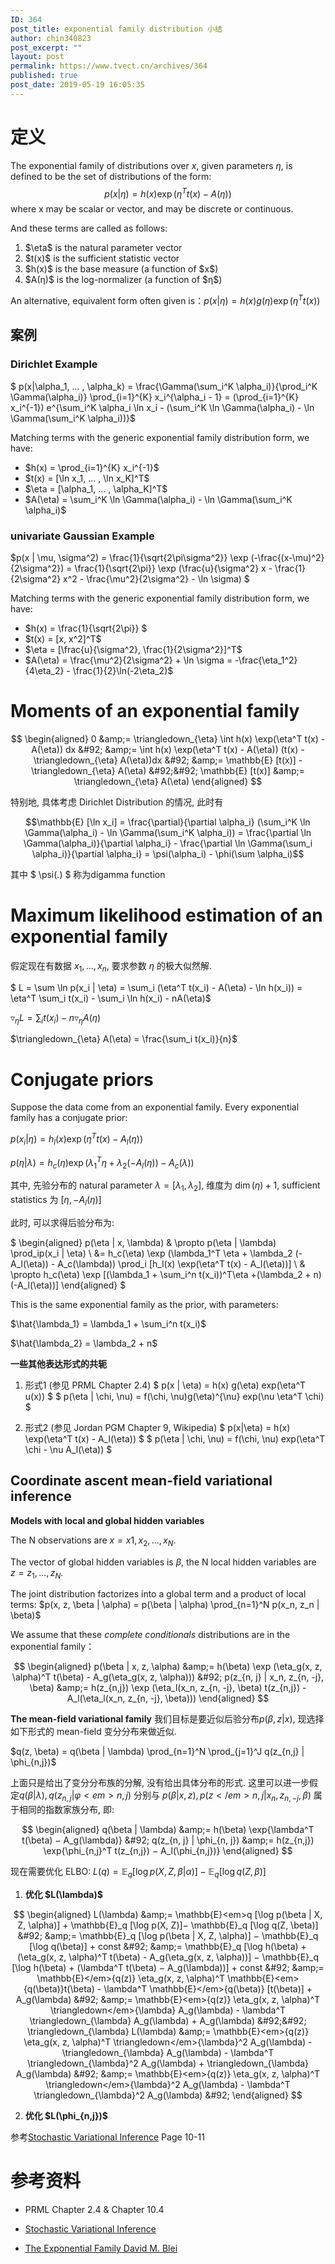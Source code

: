 ```yaml
---
ID: 364
post_title: exponential family distribution 小结
author: chin340823
post_excerpt: ""
layout: post
permalink: https://www.tvect.cn/archives/364
published: true
post_date: 2019-05-19 16:05:35
---
```

<h1>定义</h1>

The exponential family of distributions over $x$, given parameters $\eta$, is defined to be the set of distributions of the form:
$$p(x|\eta) = h(x) \exp(\eta^T t(x) - A(\eta))$$
where x may be scalar or vector, and may be discrete or continuous.

And these terms are called as follows:

<ol>
<li>$\eta$ is the natural parameter vector</li>
<li>$t(x)$ is the sufficient statistic vector</li>
<li>$h(x)$ is the base measure (a function of $x$)</li>
<li>$A(η)$ is the log-normalizer (a function of $η$)</li>
</ol>

An alternative, equivalent form often given is：$p(x|\eta) = h(x) g(\eta) \exp(\eta^T t(x))$

<h2>案例</h2>

<h3>Dirichlet Example</h3>

$ p(x|\alpha_1, ... , \alpha_k) = \frac{\Gamma(\sum_i^K \alpha_i)}{\prod_i^K \Gamma(\alpha_i)} \prod_{i=1}^{K} x_i^{\alpha_i - 1} = (\prod_{i=1}^{K} x_i^{-1}) e^{\sum_i^K \alpha_i \ln x_i - (\sum_i^K \ln \Gamma(\alpha_i) - \ln \Gamma(\sum_i^K \alpha_i))}$

Matching terms with the generic exponential family distribution form, we have:

<ul>
<li>$h(x) = \prod_{i=1}^{K} x_i^{-1}$</li>
<li>$t(x) = [\ln x_1, ... , \ln x_K]^T$</li>
<li>$\eta = [\alpha_1, ... , \alpha_K]^T$</li>
<li>$A(\eta) = \sum_i^K \ln \Gamma(\alpha_i) - \ln \Gamma(\sum_i^K \alpha_i)$</li>
</ul>

<h3>univariate Gaussian Example</h3>

$p(x | \mu, \sigma^2) = \frac{1}{\sqrt{2\pi\sigma^2}} \exp (-\frac{(x-\mu)^2}{2\sigma^2}) = \frac{1}{\sqrt{2\pi}} \exp (\frac{u}{\sigma^2} x - \frac{1}{2\sigma^2} x^2 - \frac{\mu^2}{2\sigma^2} - \ln \sigma) $

Matching terms with the generic exponential family distribution form, we have:

<ul>
<li>$h(x) = \frac{1}{\sqrt{2\pi}} $</li>
<li>$t(x) = [x, x^2]^T$</li>
<li>$\eta = [\frac{u}{\sigma^2}, \frac{1}{2\sigma^2}]^T$</li>
<li>$A(\eta) = \frac{\mu^2}{2\sigma^2} + \ln \sigma = -\frac{\eta_1^2}{4\eta_2} - \frac{1}{2}\ln(-2\eta_2)$</li>
</ul>

<h1>Moments of an exponential family</h1>

$$
\begin{aligned}
0 &amp;= \triangledown_{\eta} \int h(x) \exp(\eta^T t(x) - A(\eta)) dx &#92;
&amp;= \int h(x) \exp(\eta^T t(x) - A(\eta)) (t(x) - \triangledown_{\eta} A(\eta))dx &#92;
&amp;=  \mathbb{E} [t(x)] - \triangledown_{\eta} A(\eta) &#92;&#92;
\mathbb{E} [t(x)] &amp;= \triangledown_{\eta} A(\eta)
\end{aligned}
$$

特别地, 具体考虑 Dirichlet Distribution 的情况, 此时有

$$\mathbb{E} [\ln x_i] = \frac{\partial}{\partial \alpha_i} (\sum_i^K \ln \Gamma(\alpha_i) - \ln \Gamma(\sum_i^K \alpha_i)) = \frac{\partial \ln \Gamma(\alpha_i)}{\partial \alpha_i} - \frac{\partial \ln \Gamma(\sum_i \alpha_i)}{\partial \alpha_i} = \psi(\alpha_i) - \phi(\sum \alpha_i)$$

其中 $ \psi(.) $ 称为digamma function

<h1>Maximum likelihood estimation of an exponential family</h1>

假定现在有数据 $x_1, ..., x_n$, 要求参数 $\eta$ 的极大似然解.

$ L = \sum \ln p(x_i | \eta) = \sum_i (\eta^T t(x_i) - A(\eta) - \ln h(x_i)) = \eta^T \sum_i t(x_i) - \sum_i \ln h(x_i) - nA(\eta)$

$\triangledown_{\eta} L = \sum_i t(x_i) - n \triangledown_{\eta} A(\eta)$

$\triangledown_{\eta} A(\eta) = \frac{\sum_i t(x_i)}{n}$

<h1>Conjugate priors</h1>

Suppose the data come from an exponential family. Every exponential family has a conjugate prior:

$p(x_i | \eta) = h_l(x) \exp(\eta^T t(x) - A_l(\eta))$

$p(\eta | \lambda) = h_c(\eta) \exp (\lambda_1^T \eta + \lambda_2 (-A_l(\eta)) - A_c(\lambda))$

其中, 先验分布的 natural parameter $\lambda = [\lambda_1, \lambda_2]$, 维度为 $\dim(\eta) + 1$, sufficient statistics 为 $[\eta, - A_l(\eta)]$

此时, 可以求得后验分布为:

$
\begin{aligned}
p(\eta | x, \lambda) &amp; \propto p(\eta | \lambda) \prod_ip(x_i | \eta) &#92;
&amp;= h_c(\eta) \exp (\lambda_1^T \eta + \lambda_2 (-A_l(\eta)) - A_c(\lambda)) \prod_i [h_l(x) \exp(\eta^T t(x) - A_l(\eta))] &#92;
&amp; \propto h_c(\eta) \exp [(\lambda_1 + \sum_i^n t(x_i))^T\eta +(\lambda_2 + n)(-A_l(\eta))]
\end{aligned}
$

This is the same exponential family as the prior, with parameters:

$\hat{\lambda_1} = \lambda_1 + \sum_i^n t(x_i)$

$\hat{\lambda_2} = \lambda_2 + n$

<strong>一些其他表达形式的共轭</strong>

<ol>
<li>形式1 (参见 PRML Chapter 2.4)
$ p(x | \eta) = h(x) g(\eta) exp(\eta^T u(x)) $
$ p(\eta | \chi, \nu) = f(\chi, \nu)g(\eta)^{\nu} exp(\nu \eta^T \chi) $</p></li>
<li><p>形式2 (参见 Jordan PGM Chapter 9, Wikipedia)
$ p(x|\eta) = h(x) \exp(\eta^T t(x) - A_l(\eta)) $
$ p(\eta | \chi, \nu) = f(\chi, \nu) exp(\eta^T \chi - \nu A_l(\eta)) $</p></li>
</ol>

<h2>Coordinate ascent mean-field variational inference</h2>

<p><strong>Models with local and global hidden variables</strong>

The N observations are $x = x1, x_2, ..., x_N$.

The vector of global hidden variables is $\beta$, the N local hidden variables are $z = z_1, ..., z_N$.

The joint distribution factorizes into a global term and a product of local terms: $p(x, z, \beta | \alpha) = p(\beta | \alpha) \prod_{n=1}^N p(x_n, z_n | \beta)$

We assume that these <em>complete conditionals</em> distributions are in the exponential family：

$$
\begin{aligned}
p(\beta | x, z, \alpha) &amp;= h(\beta) \exp (\eta_g(x, z, \alpha)^T t(\beta) - A_g(\eta_g(x, z, \alpha))) &#92;
p(z_{n, j} | x_n, z_{n, -j}, \beta) &amp;= h(z_{n,j}) \exp (\eta_l(x_n, z_{n, -j}, \beta) t(z_{n,j}) - A_l(\eta_l(x_n, z_{n, -j}, \beta)))
\end{aligned}
$$

<strong>The mean-field variational family</strong>
我们目标是要近似后验分布$p(\beta, z | x)$, 现选择如下形式的 mean-field 变分分布来做近似.

$q(z, \beta) = q(\beta | \lambda) \prod_{n=1}^N \prod_{j=1}^J q(z_{n,j} | \phi_{n,j})$

上面只是给出了变分分布族的分解, 没有给出具体分布的形式. 这里可以进一步假定$q(\beta|\lambda), q(z_{n,j}|φ<em>{n,j})$ 分别与 $p(\beta|x, z), p(z</em>{n,j}|x_n, z_{n,−j}, \beta)$ 属于相同的指数家族分布, 即:

$$
\begin{aligned}
q(\beta | \lambda) &amp;= h(\beta) \exp{\lambda^T t(\beta) − A_g(\lambda)} &#92;
q(z_{n, j} | \phi_{n, j}) &amp;= h(z_{n,j}) \exp{\phi_{n,j}^T t(z_{n,j}) − A_l(\phi_{n,j})}
\end{aligned}
$$

现在需要优化 ELBO: $L(q) = \mathbb{E}_q [\log p(X, Z, \beta | \alpha)] − \mathbb{E}_q [\log q(Z, \beta)]$

<ol>
<li><strong>优化 $L(\lambda)$</strong></li>
</ol>

$$
\begin{aligned}
L(\lambda) &amp;= \mathbb{E}<em>q [\log p(\beta | X, Z, \alpha)] + \mathbb{E}_q [\log p(X, Z)]− \mathbb{E}_q [\log q(Z, \beta)] &#92;
&amp;= \mathbb{E}_q [\log p(\beta | X, Z, \alpha)] − \mathbb{E}_q [\log q(\beta)] + const &#92;
&amp;= \mathbb{E}_q [\log h(\beta) + (\eta_g(x, z, \alpha)^T t(\beta) - A_g(\eta_g(x, z, \alpha))] − \mathbb{E}_q [\log h(\beta) + (\lambda^T t(\beta) − A_g(\lambda))] + const &#92;
&amp;= \mathbb{E}</em>{q(z)} \eta_g(x, z, \alpha)^T \mathbb{E}<em>{q(\beta)}t(\beta) - \lambda^T \mathbb{E}</em>{q(\beta)} [t(\beta)] + A_g(\lambda) &#92;
&amp;= \mathbb{E}<em>{q(z)} \eta_g(x, z, \alpha)^T \triangledown</em>{\lambda} A_g(\lambda) - \lambda^T \triangledown_{\lambda} A_g(\lambda) + A_g(\lambda) &#92;&#92;
\triangledown_{\lambda} L(\lambda) &amp;= \mathbb{E}<em>{q(z)} \eta_g(x, z, \alpha)^T \triangledown</em>{\lambda}^2 A_g(\lambda) - \triangledown_{\lambda} A_g(\lambda) - \lambda^T \triangledown_{\lambda}^2 A_g(\lambda) + \triangledown_{\lambda} A_g(\lambda) &#92;
&amp;= \mathbb{E}<em>{q(z)} \eta_g(x, z, \alpha)^T \triangledown</em>{\lambda}^2 A_g(\lambda) - \lambda^T \triangledown_{\lambda}^2 A_g(\lambda) &#92;
\end{aligned}
$$

<ol start="2">
<li><strong>优化 $L(\phi_{n,j})$</strong></li>
</ol>

参考<a href="https://arxiv.org/abs/1206.7051v3">Stochastic Variational Inference</a> Page 10-11

<h1>参考资料</h1>

<ul>
<li><p>PRML Chapter 2.4 &amp; Chapter 10.4</p></li>
<li><p><a href="https://arxiv.org/abs/1206.7051v3">Stochastic Variational Inference</a></p></li>
<li><p><a href="http://www.cs.columbia.edu/~blei/fogm/2014F/lectures/exponential-family.pdf">The Exponential Family David M. Blei</a></p></li>
</ul>
